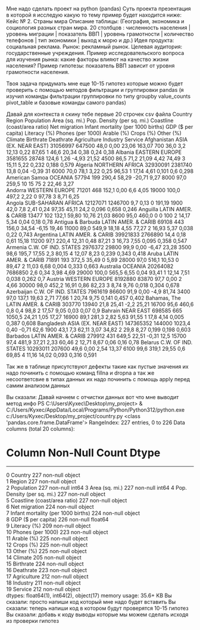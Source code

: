 Мне надо сделать проект на python (pandas)
Суть проекта презентация в которой я исследую какую то тему
пример будет находится ниже:
Кейс № 2. Страны мира
Описание таблицы: (География, экономика и социология разных стран мира.
20 столбцов : численность населения | уровень миграции | показатель ВВП | уровень грамотности | количество телефонов | тип экономики | выход к морю и др.)
Идея продукта: социальная реклама. 
Рынок: рекламный рынок.
Целевая аудитория: государственные учреждения.
Пример исследовательского вопроса для изучения рынка: какие факторы влияют на качество жизни населения?
Пример гипотезы: показатель ВВП зависит от уровня грамотности населения. 

Твоя задача придумать мне еще 10-15 гипотез которые можно будет проверить с помощью методов фильтрации и группировки pandas (я изучил команды фильтрации группировки по типу groupby value_counts pivot_table и базовые команды самого pandas)

Давай для контекста я скину тебе первые 20 строчек csv файла
Country	Region	Population	Area (sq. mi.)	Pop. Density (per sq. mi.)	Coastline (coast/area ratio)	Net migration	Infant mortality (per 1000 births)	GDP ($ per capita)	Literacy (%)	Phones (per 1000)	Arable (%)	Crops (%)	Other (%)	Climate	Birthrate	Deathrate	Agriculture	Industry	Service
Afghanistan	ASIA (EX. NEAR EAST)	31056997	647500	48,0	0,00	23,06	163,07	700	36,0	3,2	12,13	0,22	87,65	1	46,6	20,34	0,38	0,24	0,38
Albania	EASTERN EUROPE	3581655	28748	124,6	1,26	-4,93	21,52	4500	86,5	71,2	21,09	4,42	74,49	3	15,11	5,22	0,232	0,188	0,579
Algeria	NORTHERN AFRICA	32930091	2381740	13,8	0,04	-0,39	31	6000	70,0	78,1	3,22	0,25	96,53	1	17,14	4,61	0,101	0,6	0,298
American Samoa	OCEANIA	57794	199	290,4	58,29	-20,71	9,27	8000	97,0	259,5	10	15	75	2	22,46	3,27			
Andorra	WESTERN EUROPE	71201	468	152,1	0,00	6,6	4,05	19000	100,0	497,2	2,22	0	97,78	3	8,71	6,25			
Angola	SUB-SAHARAN AFRICA	12127071	1246700	9,7	0,13	0	191,19	1900	42,0	7,8	2,41	0,24	97,35		45,11	24,2	0,096	0,658	0,246
Anguilla	LATIN AMER. & CARIB	13477	102	132,1	59,80	10,76	21,03	8600	95,0	460,0	0	0	100	2	14,17	5,34	0,04	0,18	0,78
Antigua & Barbuda	LATIN AMER. & CARIB	69108	443	156,0	34,54	-6,15	19,46	11000	89,0	549,9	18,18	4,55	77,27	2	16,93	5,37	0,038	0,22	0,743
Argentina	LATIN AMER. & CARIB	39921833	2766890	14,4	0,18	0,61	15,18	11200	97,1	220,4	12,31	0,48	87,21	3	16,73	7,55	0,095	0,358	0,547
Armenia	C.W. OF IND. STATES	2976372	29800	99,9	0,00	-6,47	23,28	3500	98,6	195,7	17,55	2,3	80,15	4	12,07	8,23	0,239	0,343	0,418
Aruba	LATIN AMER. & CARIB	71891	193	372,5	35,49	0	5,89	28000	97,0	516,1	10,53	0	89,47	2	11,03	6,68	0,004	0,333	0,663
Australia	OCEANIA	20264082	7686850	2,6	0,34	3,98	4,69	29000	100,0	565,5	6,55	0,04	93,41	1	12,14	7,51	0,038	0,262	0,7
Austria	WESTERN EUROPE	8192880	83870	97,7	0,00	2	4,66	30000	98,0	452,2	16,91	0,86	82,23	3	8,74	9,76	0,018	0,304	0,678
Azerbaijan	C.W. OF IND. STATES	7961619	86600	91,9	0,00	-4,9	81,74	3400	97,0	137,1	19,63	2,71	77,66	1	20,74	9,75	0,141	0,457	0,402
Bahamas, The	LATIN AMER. & CARIB	303770	13940	21,8	25,41	-2,2	25,21	16700	95,6	460,6	0,8	0,4	98,8	2	17,57	9,05	0,03	0,07	0,9
Bahrain	NEAR EAST	698585	665	1050,5	24,21	1,05	17,27	16900	89,1	281,3	2,82	5,63	91,55	1	17,8	4,14	0,005	0,387	0,608
Bangladesh	ASIA (EX. NEAR EAST)	147365352	144000	1023,4	0,40	-0,71	62,6	1900	43,1	7,3	62,11	3,07	34,82	2	29,8	8,27	0,199	0,198	0,603
Barbados	LATIN AMER. & CARIB	279912	431	649,5	22,51	-0,31	12,5	15700	97,4	481,9	37,21	2,33	60,46	2	12,71	8,67	0,06	0,16	0,78
Belarus	C.W. OF IND. STATES	10293011	207600	49,6	0,00	2,54	13,37	6100	99,6	319,1	29,55	0,6	69,85	4	11,16	14,02	0,093	0,316	0,591

Так же в таблице присутствуют дефекты такие как пустые значения их надо починить с помощью команд fillna и dropna а так же несоответсвие в типах данных их надо починить с помощь apply перед самим анализом данных 

Вы сказали:
Давай начнем с отчистки данных вот что мне выводит метод инфо
PS C:\Users\Kyxec\Desktop\my_project> & C:/Users/Kyxec/AppData/Local/Programs/Python/Python312/python.exe c:/Users/Kyxec/Desktop/my_project/country.py
<class 'pandas.core.frame.DataFrame'>
RangeIndex: 227 entries, 0 to 226
Data columns (total 20 columns):
 #   Column                              Non-Null Count  Dtype
---  ------                              --------------  -----
 0   Country                             227 non-null    object        
 1   Region                              227 non-null    object        
 2   Population                          227 non-null    int64
 3   Area (sq. mi.)                      227 non-null    int64
 4   Pop. Density (per sq. mi.)          227 non-null    object        
 5   Coastline (coast/area ratio)        227 non-null    object        
 6   Net migration                       224 non-null    object        
 7   Infant mortality (per 1000 births)  224 non-null    object        
 8   GDP ($ per capita)                  226 non-null    float64       
 9   Literacy (%)                        209 non-null    object        
 10  Phones (per 1000)                   223 non-null    object        
 11  Arable (%)                          225 non-null    object        
 12  Crops (%)                           225 non-null    object        
 13  Other (%)                           225 non-null    object        
 14  Climate                             205 non-null    object        
 15  Birthrate                           224 non-null    object        
 16  Deathrate                           223 non-null    object        
 17  Agriculture                         212 non-null    object        
 18  Industry                            211 non-null    object        
 19  Service                             212 non-null    object        
dtypes: float64(1), int64(2), object(17)
memory usage: 35.6+ KB
Вы сказали:
просто напиши код который мне надо будет вставить
Вы сказали:
теперь напиши код в котором будут проверятся 10-15 гипотез
Вы сказали:
добавь к коду выводы которые мы можем сделать исходя из проверки гипотез